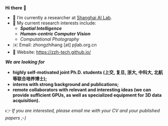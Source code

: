 **Hi there** 👋

- 🌱 I’m currently a researcher at [Shanghai AI Lab](https://www.shlab.org.cn/).
- 🔭 My current research interests include:
  - **_Spatial Intelligence_**
  - **_Human-centric Computer Vision_**
  - _Computational Photography_
- :envelope: Email: zhongzhihang [at] pjlab.org.cn
- :watermelon: Website: https://zzh-tech.github.io/

**_We are looking for_**  
  - **highly self-motivated joint Ph.D. students (上交, 复旦, 浙大, 中科大, 北航等联合培养博士);**
  - **interns with strong background and publications;**
  - **remote collaborators with relevant and interesting ideas (we can provide sufficient GPUs, as well as specialized equipment for 3D data acquisition</a>).**

:point_right: *If you are interested, please email me with your CV and your published papers ;-)*
